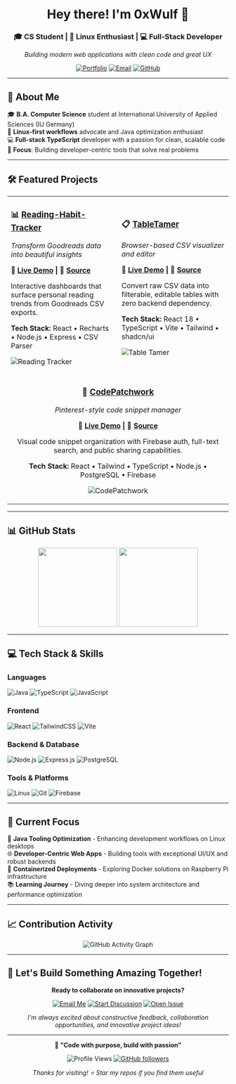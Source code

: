 <div align="center">

# Hey there! I'm 0xWulf 👋

### 🎓 CS Student | 🐧 Linux Enthusiast | 💻 Full-Stack Developer

*Building modern web applications with clean code and great UX*

[![Portfolio](https://img.shields.io/badge/🌐_Portfolio-0xwulf.dev-blue?style=for-the-badge)](https://0xwulf.dev)
[![Email](https://img.shields.io/badge/📧_Email-dev@0xwulf.dev-red?style=for-the-badge)](mailto:dev@0xwulf.dev)
[![GitHub](https://img.shields.io/badge/GitHub-Follow-black?style=for-the-badge&logo=github)](https://github.com/hexawulf)

</div>

---

## 🚀 About Me

🎓 **B.A. Computer Science** student at International University of Applied Sciences (IU Germany)  
🐧 **Linux-first workflows** advocate and Java optimization enthusiast  
💻 **Full-stack TypeScript** developer with a passion for clean, scalable code  
🎯 **Focus**: Building developer-centric tools that solve real problems  

---

## 🛠️ Featured Projects

<table>
<tr>
<td width="50%">

### 📊 [Reading-Habit-Tracker](https://github.com/hexawulf/reading-habit-tracker)
*Transform Goodreads data into beautiful insights*

**🚀 [Live Demo](https://mybooks.piapps.dev) | 📂 [Source](https://github.com/hexawulf/reading-habit-tracker)**

Interactive dashboards that surface personal reading trends from Goodreads CSV exports.

**Tech Stack:** React • Recharts • Node.js • Express • CSV Parser

![Reading Tracker](https://img.shields.io/badge/📈_Live_Demo-mybooks.piapps.dev-success?style=flat-square)

</td>
<td width="50%">

### 📋 [TableTamer](https://github.com/hexawulf/tabletamer)
*Browser-based CSV visualizer and editor*

**🚀 [Live Demo](https://tabletamer.piapps.dev) | 📂 [Source](https://github.com/hexawulf/tabletamer)**

Convert raw CSV data into filterable, editable tables with zero backend dependency.

**Tech Stack:** React 18 • TypeScript • Vite • Tailwind • shadcn/ui

![Table Tamer](https://img.shields.io/badge/🔧_Live_Demo-tabletamer.piapps.dev-blue?style=flat-square)

</td>
</tr>
<tr>
<td colspan="2" align="center">

### 🧩 [CodePatchwork](https://github.com/hexawulf/CodePatchwork)
*Pinterest-style code snippet manager*

**🚀 [Live Demo](https://codepatchwork.com) | 📂 [Source](https://github.com/hexawulf/CodePatchwork)**

Visual code snippet organization with Firebase auth, full-text search, and public sharing capabilities.

**Tech Stack:** React • Tailwind • TypeScript • Node.js • PostgreSQL • Firebase

![CodePatchwork](https://img.shields.io/badge/🎨_Live_Demo-codepatchwork.com-purple?style=flat-square)

</td>
</tr>
</table>

---

## 📊 GitHub Stats

<div align="center">

<img height="180em" src="https://github-readme-stats.vercel.app/api?username=hexawulf&show_icons=true&theme=dark&include_all_commits=true&count_private=true"/>
<img height="180em" src="https://github-readme-stats.vercel.app/api/top-langs/?username=hexawulf&layout=compact&langs_count=8&theme=dark"/>

</div>

---

## 💻 Tech Stack & Skills

### **Languages**
![Java](https://img.shields.io/badge/Java-ED8B00?style=for-the-badge&logo=java&logoColor=white)
![TypeScript](https://img.shields.io/badge/TypeScript-007ACC?style=for-the-badge&logo=typescript&logoColor=white)
![JavaScript](https://img.shields.io/badge/JavaScript-F7DF1E?style=for-the-badge&logo=javascript&logoColor=black)

### **Frontend**
![React](https://img.shields.io/badge/React-20232A?style=for-the-badge&logo=react&logoColor=61DAFB)
![TailwindCSS](https://img.shields.io/badge/Tailwind_CSS-38B2AC?style=for-the-badge&logo=tailwind-css&logoColor=white)
![Vite](https://img.shields.io/badge/Vite-646CFF?style=for-the-badge&logo=vite&logoColor=white)

### **Backend & Database**
![Node.js](https://img.shields.io/badge/Node.js-43853D?style=for-the-badge&logo=node.js&logoColor=white)
![Express.js](https://img.shields.io/badge/Express.js-404D59?style=for-the-badge)
![PostgreSQL](https://img.shields.io/badge/PostgreSQL-316192?style=for-the-badge&logo=postgresql&logoColor=white)

### **Tools & Platforms**
![Linux](https://img.shields.io/badge/Linux-FCC624?style=for-the-badge&logo=linux&logoColor=black)
![Git](https://img.shields.io/badge/Git-F05032?style=for-the-badge&logo=git&logoColor=white)
![Firebase](https://img.shields.io/badge/Firebase-039BE5?style=for-the-badge&logo=Firebase&logoColor=white)

---

## 🔭 Current Focus

🔧 **Java Tooling Optimization** - Enhancing development workflows on Linux desktops  
🌐 **Developer-Centric Web Apps** - Building tools with exceptional UI/UX and robust backends  
🐳 **Containerized Deployments** - Exploring Docker solutions on Raspberry Pi infrastructure  
📚 **Learning Journey** - Diving deeper into system architecture and performance optimization  

---

## 📈 Contribution Activity

<div align="center">

![GitHub Activity Graph](https://github-readme-activity-graph.vercel.app/graph?username=hexawulf&theme=react-dark&hide_border=true)

</div>

---

## 🤝 Let's Build Something Amazing Together!

<div align="center">

**Ready to collaborate on innovative projects?**

[![Email Me](https://img.shields.io/badge/📧_Email_Me-dev@0xwulf.dev-blue?style=for-the-badge)](mailto:dev@0xwulf.dev)
[![Start Discussion](https://img.shields.io/badge/💬_Start_Discussion-GitHub-black?style=for-the-badge&logo=github)](https://github.com/hexawulf/hexawulf/discussions)
[![Open Issue](https://img.shields.io/badge/🐛_Report_Issue-GitHub-red?style=for-the-badge&logo=github)](https://github.com/hexawulf/hexawulf/issues)

*I'm always excited about constructive feedback, collaboration opportunities, and innovative project ideas!*

</div>

---

<div align="center">

**🐺 "Code with purpose, build with passion"**

![Profile Views](https://komarev.com/ghpvc/?username=hexawulf&color=blue&style=flat-square)
[![GitHub followers](https://img.shields.io/github/followers/hexawulf?label=Follow&style=social)](https://github.com/hexawulf)

*Thanks for visiting! ⭐ Star my repos if you find them useful*

</div>
